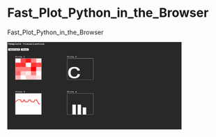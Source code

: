 # Fast_Plot_Python_in_the_Browser
Fast_Plot_Python_in_the_Browser

<img src="FastPlottingPython.png" width="400" height="200">
